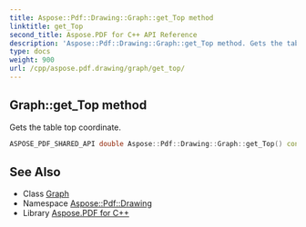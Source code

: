 ```yaml
---
title: Aspose::Pdf::Drawing::Graph::get_Top method
linktitle: get_Top
second_title: Aspose.PDF for C++ API Reference
description: 'Aspose::Pdf::Drawing::Graph::get_Top method. Gets the table top coordinate in C++.'
type: docs
weight: 900
url: /cpp/aspose.pdf.drawing/graph/get_top/
---
```

## Graph::get_Top method


Gets the table top coordinate.

```cpp
ASPOSE_PDF_SHARED_API double Aspose::Pdf::Drawing::Graph::get_Top() const
```

## See Also

* Class [Graph](../)
* Namespace [Aspose::Pdf::Drawing](../../)
* Library [Aspose.PDF for C++](../../../)
